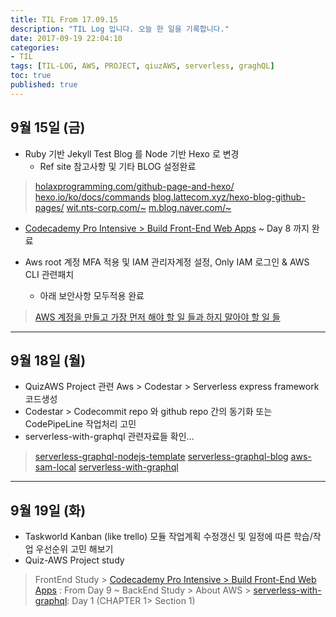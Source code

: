 ```yaml
---
title: TIL From 17.09.15
description: "TIL Log 입니다. 오늘 한 일을 기록합니다."
date: 2017-09-19 22:04:10
categories: 
- TIL
tags: [TIL-LOG, AWS, PROJECT, qiuzAWS, serverless, graghQL]
toc: true
published: true
---
```


## 9월 15일 (금)
- Ruby 기반 Jekyll Test Blog 를 Node 기반 Hexo 로 변경
  - Ref site 참고사항 및 기타 BLOG 설정완료
>[holaxprogramming.com/github-page-and-hexo/](https://www.holaxprogramming.com/2017/04/16/github-page-and-hexo/)
>[hexo.io/ko/docs/commands](https://hexo.io/ko/docs/commands.html)
>[blog.lattecom.xyz/hexo-blog-github-pages/](http://blog.lattecom.xyz/2016/06/28/hexo-blog-github-pages/)
>[wit.nts-corp.com/~](http://wit.nts-corp.com/2013/09/10/148)
>[m.blog.naver.com/~](https://m.blog.naver.com/PostView.nhn?blogId=future_creator&logNo=220722153999&proxyReferer=https%3A%2F%2Fwww.google.co.kr%2F)



- [Codecademy Pro Intensive > Build Front-End Web Apps](https://www.codecademy.com/pro/intensive/build-frontend-web-apps-from-scratch?ubv=upgrdsbwa) ~ Day 8 까지 완료

- Aws root 계정 MFA 적용 및 IAM 관리자계정 설정, Only IAM 로그인 & AWS CLI 관련패치 
  - 아래 보안사항 모두적용 완료
> [AWS 계정을 만들고 가장 먼저 해야 할 일 들과 하지 말아야 할 일 들](http://www.awskr.org/2017/01/your-aws-first-days-todo-list/)

---

## 9월 18일 (월)

- QuizAWS Project 관련 Aws > Codestar > Serverless express framework 코드생성
- Codestar > Codecommit repo 와 github repo 간의 동기화 또는 CodePipeLine 작업처리 고민
- serverless-with-graphql 관련자료들 확인... 
>[serverless-graphql-nodejs-template](https://github.com/chan48/serverless-graphql-nodejs-template)
>[serverless-graphql-blog](https://github.com/chan48/serverless-graphql-blog)
>[aws-sam-local](https://github.com/chan48/aws-sam-local)
>[serverless-with-graphql](https://acloud.guru/learn/serverless-with-graphql)

---
## 9월 19일 (화)

- Taskworld Kanban (like trello) 모듈 작업계획 수정갱신 및 일정에 따른 학습/작업 우선순위 고민 해보기
- Quiz-AWS Project study
> FrontEnd Study > [Codecademy Pro Intensive > Build Front-End Web Apps](https://www.codecademy.com/pro/intensive/build-frontend-web-apps-from-scratch?ubv=upgrdsbwa) : From Day 9 ~ 
> BackEnd Study > About AWS > [serverless-with-graphql](https://acloud.guru/learn/serverless-with-graphql): Day 1 (CHAPTER 1> Section 1) 



















